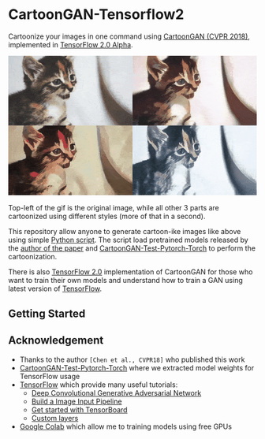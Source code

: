 # CartoonGAN-Tensorflow2
Cartoonize your images in one command using [CartoonGAN (CVPR 2018)](http://openaccess.thecvf.com/content_cvpr_2018/papers/Chen_CartoonGAN_Generative_Adversarial_CVPR_2018_paper.pdf), implemented in [TensorFlow 2.0 Alpha](https://www.tensorflow.org/alpha).

![cat](images/cover.gif)

Top-left of the gif is the original image, while all other 3 parts are cartoonized using different styles (more of that in a second).

This repository allow anyone to generate cartoon-ike images like above using simple [Python script](cartoonize.py). The script load pretrained models released by the [author of the paper](http://cg.cs.tsinghua.edu.cn/people/~Yongjin/Yongjin.htm) and [CartoonGAN-Test-Pytorch-Torch](https://github.com/Yijunmaverick/CartoonGAN-Test-Pytorch-Torch) to perform the cartoonization. 

There is also [TensorFlow 2.0](https://www.tensorflow.org/alpha) implementation of CartoonGAN for those who want to train their own models and understand how to train a GAN using latest version of [TensorFlow](https://www.tensorflow.org/).

## Getting Started


## Acknowledgement
- Thanks to the author `[Chen et al., CVPR18]` who published this work
- [CartoonGAN-Test-Pytorch-Torch](https://github.com/Yijunmaverick/CartoonGAN-Test-Pytorch-Torch) where we extracted model weights for TensorFlow usage
- [TensorFlow](https://www.tensorflow.org/) which provide many useful tutorials:
    - [Deep Convolutional Generative Adversarial Network](https://www.tensorflow.org/alpha/tutorials/generative/dcgan)
    - [Build a Image Input Pipeline](https://www.tensorflow.org/alpha/tutorials/load_data/images)
    - [Get started with TensorBoard](https://www.tensorflow.org/tensorboard/r2/get_started)
    - [Custom layers](https://www.tensorflow.org/tutorials/eager/custom_layers)
- [Google Colab](https://colab.research.google.com/) which allow me to training models using free GPUs
